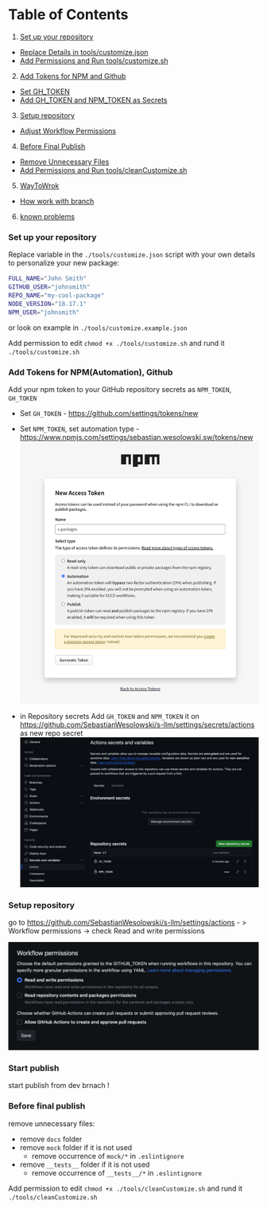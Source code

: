 # Table of Contents

1. [Set up your repository](#set-up-your-repository)
  - [Replace Details in tools/customize.json](#replace-details-in-customizesh)
  - [Add Permissions and Run tools/customize.sh](#add-permissions-and-run-customizesh)

2. [Add Tokens for NPM and Github](#add-tokens-for-npm-and-github)
  - [Set GH_TOKEN](#set-gh_token)
  - [Add GH_TOKEN and NPM_TOKEN as Secrets](#add-gh_token-and-npm_token-as-secrets)

3. [Setup repository](#setup-repository)
  - [Adjust Workflow Permissions](#adjust-workflow-permissions)

4. [Before Final Publish](#before-final-publish)
  - [Remove Unnecessary Files](#remove-unnecessary-files)
  - [Add Permissions and Run tools/cleanCustomize.sh](#add-permissions-and-run-cleancustomizesh)

5. [WayToWrok](WayToWrok.md)
  - [How work with branch](#How-work-with-branch)

6. [known problems](knownProblem.md)



### Set up your repository

Replace variable in the `./tools/customize.json` script with your own details to personalize your new package:

```bash
FULL_NAME="John Smith"
GITHUB_USER="johnsmith"
REPO_NAME="my-cool-package"
NODE_VERSION="18.17.1"
NPM_USER="johnsmith"
```

or look on example in `./tools/customize.example.json`

Add permission to edit `chmod +x ./tools/customize.sh` and rund it `./tools/customize.sh`

### Add Tokens for NPM(**Automation**), Github

Add your npm token to your GitHub repository secrets as `NPM_TOKEN`, `GH_TOKEN`

- Set `GH_TOKEN` - https://github.com/settings/tokens/new
- Set `NPM_TOKEN`, set automation type - https://www.npmjs.com/settings/sebastian.wesolowski.sw/tokens/new
  ![npm.png](npm.png)


- in Repository secrets Add `GH_TOKEN` and `NPM_TOKEN` it on https://github.com/SebastianWesolowski/s-llm/settings/secrets/actions as new repo secret
  ![actions-secrets.png](actions-secrets.png)

### Setup repository

go to
https://github.com/SebastianWesolowski/s-llm/settings/actions - > Workflow permissions -> check
Read and write permissions

![gh.png](gh.png)

### Start publish

start publish from dev brnach !

### Before final publish

remove unnecessary files:

- remove `docs` folder
- remove `mock` folder if it is not used
  - remove occurrence of `mock/*` in `.eslintignore`
- remove `__tests__` folder if it is not used
  - remove occurrence of `__tests__/*` in `.eslintignore`

Add permission to edit `chmod +x ./tools/cleanCustomize.sh` and rund it `./tools/cleanCustomize.sh`
